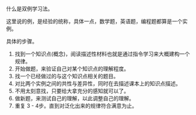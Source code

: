 什么是双例学习法。



这里说的例，是经验的统称，具体一点，数学题，英语题，编程题都算是一个实例。

具体的步骤。

1. 找到一个知识点(概念)，阅读描述性材料也就是通过指令学习来大概建构一个规律。
2. 开始做题，来验证自己对某个知识点的理解程度。
3. 找一个已经做过的与这个知识点相关的题目。
4. 对比两个实例之间的共性与差异性，同时在去描述课本上的知识点描述。
5. 不用太刻意找，只要给大拿充分的感知就可以了。
6. 做新题，来测试自己的理解，以此调整自己的理解。
7. 重复 3 - 4步。直到对泛化出来的规律符合满意为止。

